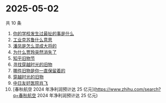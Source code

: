 # 2025-05-02

共 10 条

<!-- BEGIN ZHIHUSEARCH -->
<!-- 最后更新时间 Fri May 02 2025 03:08:09 GMT+0800 (China Standard Time) -->
1. [你的学校发生过最扯的事是什么](https://www.zhihu.com/search?q=你的学校发生过最扯的事是什么)
1. [工业克苏鲁什么意思](https://www.zhihu.com/search?q=工业克苏鲁什么意思)
1. [潘凤是怎么混成大将的](https://www.zhihu.com/search?q=潘凤是怎么混成大将的)
1. [为什么贾玲突然消失了](https://www.zhihu.com/search?q=为什么贾玲突然消失了)
1. [知乎旧物节](https://www.zhihu.com/search?q=知乎旧物节)
1. [寻找穿越时光的旧物](https://www.zhihu.com/search?q=寻找穿越时光的旧物)
1. [哪件旧物是你一直保留着的](https://www.zhihu.com/search?q=哪件旧物是你一直保留着的)
1. [穿越时光的旧物](https://www.zhihu.com/search?q=穿越时光的旧物)
1. [中日友好医院肖飞](https://www.zhihu.com/search?q=中日友好医院肖飞)
1. [春秋航空 2024 年净利润预计达 25 亿元](https://www.zhihu.com/search?q=春秋航空 2024 年净利润预计达 25 亿元)
<!-- END ZHIHUSEARCH -->
